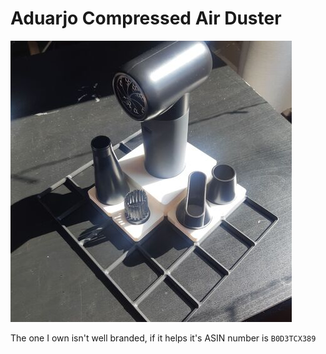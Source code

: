 # Aduarjo Compressed Air Duster

![preview](./resources/preview.jpg)

The one I own isn't well branded, if it helps it's ASIN number is `B0D3TCX389`
